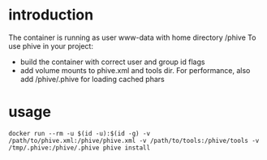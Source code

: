 # introduction
The container is running as user www-data with home directory /phive
To use phive in your project:
* build the container with correct user and group id flags
* add volume mounts to phive.xml and tools dir. For performance, also add /phive/.phive for loading cached phars

# usage
`docker run --rm -u $(id -u):$(id -g) -v /path/to/phive.xml:/phive/phive.xml -v /path/to/tools:/phive/tools -v /tmp/.phive:/phive/.phive phive install`
